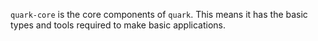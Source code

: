 `quark-core` is the core components of `quark`. This means it has the basic types and tools required to make basic applications.